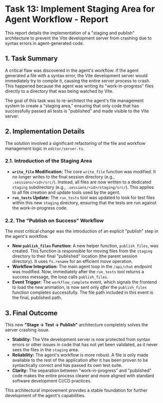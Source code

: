 # Task 13: Implement Staging Area for Agent Workflow - Report

This report details the implementation of a "staging and publish" architecture to prevent the Vite development server from crashing due to syntax errors in agent-generated code.

## 1. Task Summary

A critical flaw was discovered in the agent's workflow: if the agent generated a file with a syntax error, the Vite development server would immediately try to compile it, causing the entire server process to crash. This happened because the agent was writing its "work-in-progress" files directly to a directory that was being watched by Vite.

The goal of this task was to re-architect the agent's file management system to create a "staging area," ensuring that only code that has successfully passed all tests is "published" and made visible to the Vite server.

## 2. Implementation Details

The solution involved a significant refactoring of the file and workflow management logic in `editor/server.ts`.

### 2.1. Introduction of the Staging Area

*   **`write_file` Modification:** The core `write_file` function was modified. It no longer writes to the final session directory (e.g., `.sessions/<id>/src/`). Instead, all files are now written to a dedicated `staging` subdirectory (e.g., `.sessions/<id>/staging/src/`). This applies to all file creation and update tools used by the agent.
*   **`run_tests` Update:** The `run_tests` tool was updated to look for test files within this new `staging` directory, ensuring that the tests are run against the work-in-progress code.

### 2.2. The "Publish on Success" Workflow

The most critical change was the introduction of an explicit "publish" step in the agent's workflow.

*   **New `publish_files` Function:** A new helper function, `publish_files`, was created. This function is responsible for moving files from the `staging` directory to their final "published" location (the parent session directory). It uses `fs.rename` for an efficient move operation.
*   **Workflow Integration:** The main agent loop in the `/api/chat` endpoint was modified. Now, immediately after the `run_tests` tool returns a success message, the loop calls `publish_files`.
*   **Event Trigger:** The `workflow_complete` event, which signals the frontend to load the new animation, is now sent only *after* the `publish_files` function completes successfully. The file path included in this event is the final, published path.

## 3. Final Outcome

This new **"Stage -> Test -> Publish"** architecture completely solves the server crashing issue.

*   **Stability:** The Vite development server is now protected from syntax errors or other issues in code that has not yet been validated, as it never sees the files in the `staging` area.
*   **Reliability:** The agent's workflow is more robust. A file is only made available to the rest of the application after it has been proven to be syntactically correct and has passed its own test suite.
*   **Clarity:** The separation between "work-in-progress" and "published" code makes the entire process clearer and more aligned with standard software development CI/CD practices.

This architectural improvement provides a stable foundation for further development of the agent's capabilities.
